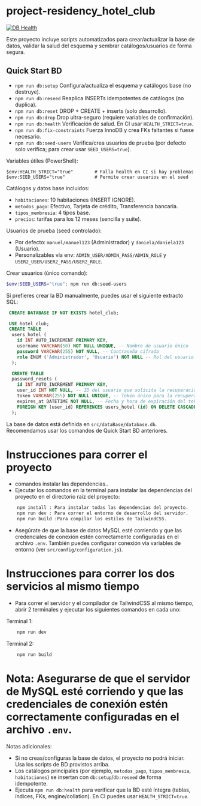 # project-residency_hotel_club

<!-- Badge de estado del workflow (reemplaza OWNER/REPO por el repo real) -->
[![DB Health](https://github.com/OWNER/REPO/actions/workflows/db-health.yml/badge.svg)](https://github.com/OWNER/REPO/actions/workflows/db-health.yml)

Este proyecto incluye scripts automatizados para crear/actualizar la base de datos, validar la salud del esquema y sembrar catálogos/usuarios de forma segura.

## Quick Start BD

- `npm run db:setup` Configura/actualiza el esquema y catálogos base (no destruye).
- `npm run db:reseed` Reaplica INSERTs idempotentes de catálogos (no duplica).
- `npm run db:reset` DROP + CREATE + inserts (solo desarrollo).
- `npm run db:drop` Drop ultra-seguro (requiere variables de confirmación).
- `npm run db:health` Verificación de salud. En CI usar `HEALTH_STRICT=true`.
- `npm run db:fix-constraints` Fuerza InnoDB y crea FKs faltantes si fuese necesario.
- `npm run db:seed-users` Verifica/crea usuarios de prueba (por defecto solo verifica; para crear usar `SEED_USERS=true`).

Variables útiles (PowerShell):
```
$env:HEALTH_STRICT="true"        # Falla health en CI si hay problemas
$env:SEED_USERS="true"           # Permite crear usuarios en el seed
```

Catálogos y datos base incluidos:
- `habitaciones`: 10 habitaciones (INSERT IGNORE).
- `metodos_pago`: Efectivo, Tarjeta de crédito, Transferencia bancaria.
- `tipos_membresia`: 4 tipos base.
- `precios`: tarifas para los 12 meses (sencilla y suite).

Usuarios de prueba (seed controlado):
- Por defecto: `manuel/manuel123` (Administrador) y `daniela/daniela123` (Usuario).
- Personalizables vía env: `ADMIN_USER/ADMIN_PASS/ADMIN_ROLE` y `USER2_USER/USER2_PASS/USER2_ROLE`.

Crear usuarios (único comando):
```powershell tu terminal favorita que uses en tu equipo
$env:SEED_USERS="true"; npm run db:seed-users
```

Si prefieres crear la BD manualmente, puedes usar el siguiente extracto SQL:



```sql
 CREATE DATABASE IF NOT EXISTS hotel_club;

 USE hotel_club;
 CREATE TABLE
  users_hotel (
    id INT AUTO_INCREMENT PRIMARY KEY,
    username VARCHAR(50) NOT NULL UNIQUE, -- Nombre de usuario único
    password VARCHAR(255) NOT NULL, -- Contraseña cifrada
    role ENUM ('Administrador', 'Usuario') NOT NULL -- Rol del usuario
  );

  CREATE TABLE
  password_resets (
    id INT AUTO_INCREMENT PRIMARY KEY,
    user_id INT NOT NULL, -- ID del usuario que solicita la recuperación
    token VARCHAR(255) NOT NULL UNIQUE, -- Token único para la recuperación
    expires_at DATETIME NOT NULL, -- Fecha y hora de expiración del token
    FOREIGN KEY (user_id) REFERENCES users_hotel (id) ON DELETE CASCADE
  );
```

La base de datos está definida en `src/dataBase/database.db`. Recomendamos usar los comandos de Quick Start BD anteriores.

# Instrucciones para correr el proyecto

- comandos instalar las dependencias..
- Ejecutar los comandos en la terminal para instalar las dependencias del proyecto en el directorio raìz del proyecto:
```bash
    npm install : Para instalar todas las dependencias del proyecto.
    npm run dev : Para correr el entorno de desarrollo del servidor.
    npm run build :Para compilar los estilos de TailwindCSS.
```
- Asegúrate de que la base de datos MySQL esté corriendo y que las credenciales de conexión estén correctamente configuradas en el archivo `.env`. También puedes configurar conexión vía variables de entorno (ver `src/config/configuration.js`).

# Instrucciones para correr los dos servicios al mismo tiempo
- Para correr el servidor y el compilador de TailwindCSS al mismo tiempo, abrir 2 terminales y ejecutar los siguientes comandos en cada uno:

Terminal 1:
```bash
    npm run dev
```
Terminal 2:
```bash
    npm run build
```

# Nota: Asegurarse de que el servidor de MySQL esté corriendo y que las credenciales de conexión estén correctamente configuradas en el archivo `.env`.

Notas adicionales:
- Si no creas/configuras la base de datos, el proyecto no podrá iniciar. Usa los scripts de BD provistos arriba.
- Los catálogos principales (por ejemplo, `metodos_pago`, `tipos_membresia`, `habitaciones`) se insertan con `db:setup`/`db:reseed` de forma idempotente.
- Ejecuta `npm run db:health` para verificar que la BD esté íntegra (tablas, índices, FKs, engine/collation). En CI puedes usar `HEALTH_STRICT=true`.
